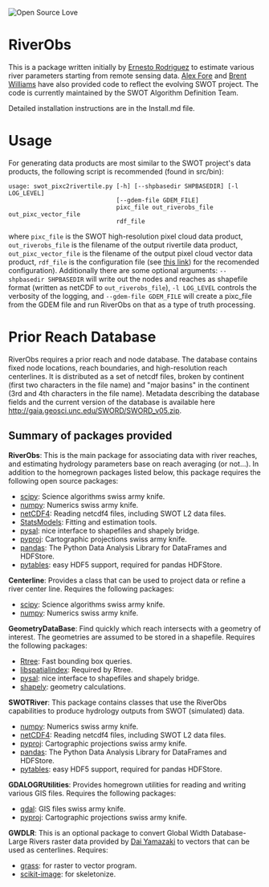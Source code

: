 ![Open Source Love](https://badges.frapsoft.com/os/v1/open-source.png?v=103)
# RiverObs

This is a package written initially by
[Ernesto Rodriguez](mailto:ernesto.rodriguez@jpl.nasa.gov) to estimate
various river parameters starting from remote sensing data.
[Alex Fore](mailto:alexander.fore@jpl.nasa.gov) and [Brent Williams](mailto:brent.a.williams@jpl.nasa.gov) have also provided
code to reflect the evolving SWOT project.
The code is currently maintained by the SWOT Algorithm Definition Team.

Detailed installation instructions are in the Install.md file.

# Usage

For generating data products are most similar to the SWOT project's data products, the following script is recommended (found in src/bin):
```
usage: swot_pixc2rivertile.py [-h] [--shpbasedir SHPBASEDIR] [-l LOG_LEVEL]
                              [--gdem-file GDEM_FILE]
                              pixc_file out_riverobs_file out_pixc_vector_file
                              rdf_file
```
where ```pixc_file``` is the SWOT high-resolution pixel cloud data product, ```out_riverobs_file``` is the filename of the output rivertile data product, ```out_pixc_vector_file``` is the filename of the output pixel cloud vector data product, ```rdf_file``` is the configuration file (see [this link](https://github.com/SWOTAlgorithms/RiverObs/blob/develop/src/bin/swot_pixc2rivertile.py#L13)) for the recomended configuration). Additionally there are some optional arguments: ```--shpbasedir SHPBASEDIR``` will write out the nodes and reaches as shapefile format (written as netCDF to ```out_riverobs_file```), ```-l LOG_LEVEL``` controls the verbosity of the logging, and ```--gdem-file GDEM_FILE``` will create a pixc_file from the GDEM file and run RiverObs on that as a type of truth processing.

# Prior Reach Database
RiverObs requires a prior reach and node database. The database contains fixed node locations, reach boundaries, and high-resolution reach centerlines. It is distributed as a set of netcdf files, broken by continent (first two characters in the file name) and "major basins" in the continent (3rd and 4th characters in the file name). Metadata describing the database fields and the current version of the database is available here http://gaia.geosci.unc.edu/SWORD/SWORD_v05.zip. 

## Summary of packages provided

**RiverObs**: This is the main package for associating data with river
reaches, and estimating hydrology parameters base on reach
averaging (or not...). In addition to the homegrown packages listed
below, this package requires the following open source packages:

* [scipy](http://www.scipy.org/): Science algorithms swiss army knife.
* [numpy](http://www.scipy.org/): Numerics swiss army knife.
* [netCDF4](code.google.com/p/netcdf4-python): Reading netcdf4 files,
  including SWOT L2 data files.
* [StatsModels](http://statsmodels.sourceforge.net): Fitting and
  estimation tools.
* [pysal](http://pysal.org): nice interface to shapefiles and
      shapely bridge.  
* [pyproj](http://code.google.com/p/pyproj): Cartographic
      projections swiss army knife.
* [pandas](http://pandas.pydata.org): The Python Data Analysis
  Library for DataFrames and HDFStore.
* [pytables](http://www.pytables.org): easy HDF5 support, required for
  pandas HDFStore.

**Centerline**: Provides a class that can be used to project data
   or refine a river center line. Requires the following packages:

* [scipy](http://www.scipy.org/): Science algorithms swiss army knife.
* [numpy](http://www.scipy.org/): Numerics swiss army knife.

**GeometryDataBase**: Find quickly which reach intersects with a
   geometry of interest. The geometries are assumed to be stored in a
   shapefile. Requires the following packages:

* [Rtree](https://github.com/Toblerity/rtree): Fast bounding box queries.
* [libspatialindex](http://libspatialindex.github.io): Required by Rtree.
* [pysal](http://pysal.org): nice interface to shapefiles and
      shapely bridge.
* [shapely](https://github.com/sgillies/shapely): geometry
      calculations.

**SWOTRiver**: This package contains classes that use the RiverObs
capabilities to produce hydrology outputs from SWOT (simulated) data.

* [numpy](http://www.scipy.org/): Numerics swiss army knife.
* [netCDF4](code.google.com/p/netcdf4-python): Reading netcdf4 files,
  including SWOT L2 data files.
* [pyproj](http://code.google.com/p/pyproj): Cartographic
      projections swiss army knife.
* [pandas](http://pandas.pydata.org): The Python Data Analysis
  Library for DataFrames and HDFStore.
* [pytables](http://www.pytables.org): easy HDF5 support, required for
  pandas HDFStore.

**GDALOGRUtilities**: Provides homegrown utilities for reading and writing
   various GIS files. Requires the following packages:

* [gdal](http://www.gdal.org): GIS files swiss army knife.
* [pyproj](http://code.google.com/p/pyproj): Cartographic
      projections swiss army knife.

**GWDLR**: This is an optional package to convert Global Width
   Database-Large Rivers raster data provided by
   [Dai Yamazaki](mailto:bigasmountain1022@gmail.com)  to vectors that can be used as
   centerlines. Requires:

* [grass](http://grass.osgeo.org): for raster to vector program.
* [scikit-image](http://scikit-image.org): for skeletonize.
